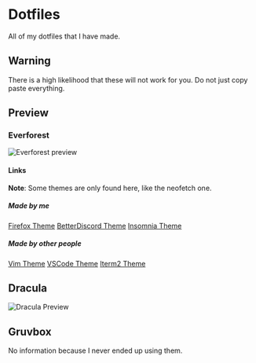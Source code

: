 <!-- markdownlint-disable MD033 -->

# Dotfiles

All of my dotfiles that I have made.

## Warning

There is a high likelihood that these will not work for you. Do not just copy paste everything.

## Preview

### Everforest

![Everforest preview](https://media.discordapp.net/attachments/941764939893325855/967557097778728960/Screen_Shot_2022-04-23_at_21.01.52.png)

#### Links

**Note**: Some themes are only found here, like the neofetch one.

##### Made by me

[Firefox Theme](https://addons.mozilla.org/en-US/firefox/addon/everforest-medium-dark/)
[BetterDiscord Theme](https://github.com/talwat/everforest-BD)
[Insomnia Theme](https://github.com/talwat/insomnia-plugin-everforest-theme)

##### Made by other people

[Vim Theme](https://github.com/sainnhe/everforest)
[VSCode Theme](https://github.com/sainnhe/everforest-vscode)
[Iterm2 Theme](https://github.com/sainnhe/dotfiles/tree/master/.macos/iTerm2/colors)

## Dracula

![Dracula Preview](https://media.discordapp.net/attachments/941764939893325855/967558591022247986/Screen_Shot_2022-04-23_at_12.46.29.png)

## Gruvbox

No information because I never ended up using them.
